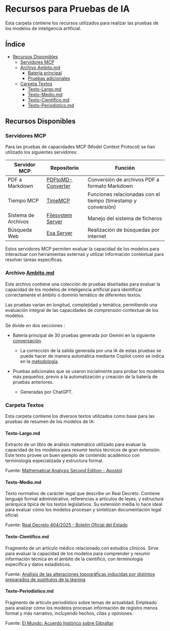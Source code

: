 # Recursos para Pruebas de IA

Esta carpeta contiene los recursos utilizados para realizar las pruebas de los modelos de inteligencia artificial.

## Índice

- [Recursos Disponibles](#recursos-disponibles)
  - [Servidores MCP](#servidores-mcp)
  - [Archivo Ambito.md](#archivo-ambitomd)
    - [Batería principal](#batería-principal-de-pruebas)
    - [Pruebas adicionales](#pruebas-adicionales)
  - [Carpeta Textos](#carpeta-textos)
    - [Texto-Largo.md](#texto-largomd)
    - [Texto-Medio.md](#texto-mediomd)
    - [Texto-Científico.md](#texto-científicomd)
    - [Texto-Periodístico.md](#texto-periodísticomd)

## Recursos Disponibles

### Servidores MCP

Para las pruebas de capacidades MCP (Model Context Protocol) se han utilizado los siguientes servidores:

| Servidor MCP | Repositorio | Función |
|-------------|------------|---------|
| PDF a Markdown | [PDFtoMD-Converter](https://github.com/javilujann/PDFtoMD-Converter) | Conversión de archivos PDF a formato Markdown |
| Tiempo MCP | [TimeMCP](https://github.com/javilujann/TimeMCP) | Funciones relacionadas con el tiempo (timestamp y conversión) |
| Sistema de Archivos | [Filesystem Server](https://github.com/modelcontextprotocol/servers/tree/main/src/filesystem) | Manejo del sistema de ficheros |
| Búsqueda Web | [Exa Server](https://smithery.ai/server/exa) | Realización de búsquedas por internet |

Estos servidores MCP permiten evaluar la capacidad de los modelos para interactuar con herramientas externas y utilizar información contextual para resolver tareas específicas.


### Archivo [Ambito.md](Ambito.md)

Este archivo contiene una colección de pruebas diseñadas para evaluar la capacidad de los modelos de inteligencia artificial para identificar correctamente el ámbito o dominio temático de diferentes textos.

Las pruebas varían en longitud, complejidad y temática, permitiendo una evaluación integral de las capacidades de comprensión contextual de los modelos.

Se divide en dos secciones : 

- Batería principal de 30 pruebas generada por Gemini en la siguiente [conversación](https://g.co/gemini/share/ec8c6f98ab33). 
    
    - La corrección de la salida generada por una IA de estas pruebas se puede hacer de manera automática mediante Copilot como se indica en la [metodología](../METODOLOGIA.md).

-  Pruebas adicionales que se usaron inicialmente para probar los modelos más pequeños, previo a la automatización y creación de la batería de pruebas anteriores. 
    - Generadas por ChatGPT. 

### Carpeta Textos

Esta carpeta contiene los diversos textos utilizados como base para las pruebas de resumen de los modelos de IA:

#### Texto-Largo.md
Extracto de un libro de análisis matemático utilizado para evaluar la capacidad de los modelos para resumir textos técnicos de gran extensión. Este texto provee un buen ejemplo de contenido académico con terminología especializada y estructura formal.

Fuente: [Mathematical Analysis Second Edition - Apostol](https://www.google.com/search?q=mathematical+analysis+second+edition+apostol)

#### Texto-Medio.md
Texto normativo de carácter legal que describe un Real Decreto. Contiene lenguaje formal administrativo, referencias a artículos de leyes, y estructura jerárquica típica de los textos legislativos. Su extensión media lo hace ideal para evaluar cómo los modelos procesan y sintetizan documentación legal oficial.

Fuente: [Real Decreto 404/2025 - Boletín Oficial del Estado](https://www.boe.es/boe/dias/2025/06/12/pdfs/BOE-A-2025-11810.pdf)

#### Texto-Científico.md
Fragmento de un artículo médico relacionado con estudios clínicos. Sirve para evaluar la capacidad de los modelos para comprender y resumir información técnica en el ámbito de la científico, con terminología específica y datos estadísticos.

Fuente: [Análisis de las alteraciones topográficas inducidas por distintos preparados de sustitutos de la lágrima](https://dialnet.unirioja.es/servlet/articulo?codigo=6767650)

#### Texto-Periodístico.md
Fragmento de artículo periodístico sobre temas de actualidad. Empleado para analizar cómo los modelos procesan información de registro menos formal y más narrativo, incluyendo hechos, citas y opiniones.

Fuente: [El Mundo: Acuerdo histórico sobre Gibraltar](https://www.elmundo.es/espana/2025/06/11/68496d33e4d4d8f77b8b45a1.html)
